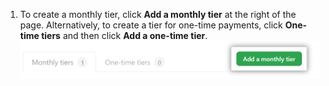 1. To create a monthly tier, click **Add a monthly tier** at the right of the page. Alternatively, to create a tier for one-time payments, click **One-time tiers** and then click **Add a one-time tier**. ![Botón de agregar nivel](/assets/images/help/sponsors/add-a-tier-button.png)
